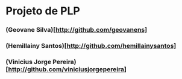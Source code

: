 # Projeto de PLP

### (Geovane Silva)[http://github.com/geovanens]
### (Hemillainy Santos)[http://github.com/hemillainysantos]
### (Vinicius Jorge Pereira)[http://github.com/viniciusjorgepereira]